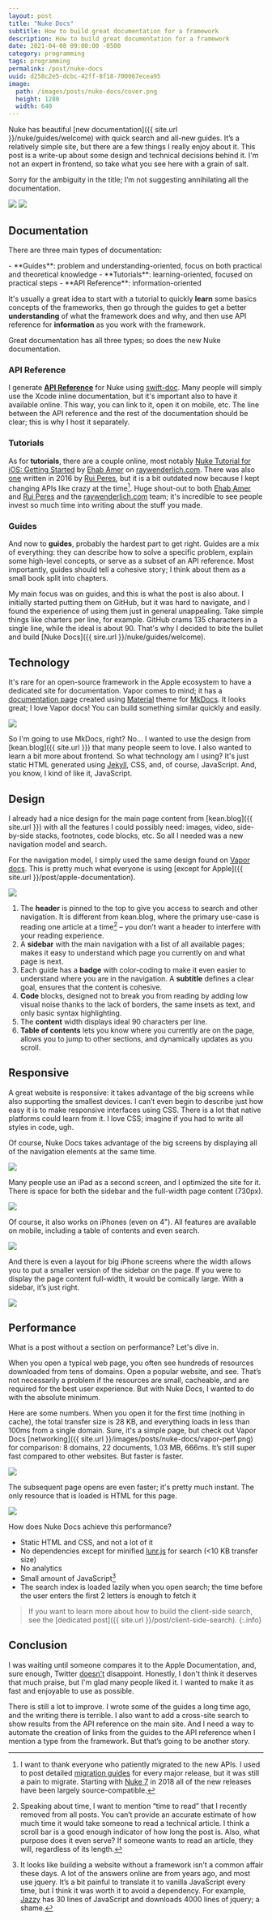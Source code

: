 ```yaml
---
layout: post
title: "Nuke Docs"
subtitle: How to build great documentation for a framework
description: How to build great documentation for a framework
date: 2021-04-08 09:00:00 -0500
category: programming
tags: programming
permalink: /post/nuke-docs
uuid: d258c2e5-dcbc-42ff-8f18-700067ecea95
image:
  path: /images/posts/nuke-docs/cover.png
  height: 1280
  width: 640
---
```


Nuke has beautiful [new documentation]({{ site.url }}/nuke/guides/welcome) with quick search and all-new guides. It’s a relatively simple site, but there are a few things I really enjoy about it. This post is a write-up about some design and technical decisions behind it. I'm not an expert in frontend, so take what you see here with a grain of salt.

Sorry for the ambiguity in the title; I’m not suggesting annihilating all the documentation.

<img class="Screenshot" src="{{ site.url }}/images/posts/nuke-docs/nuke-01.png">

<img class="Screenshot" src="{{ site.url }}/images/posts/nuke-docs/nuke-03.png">

## Documentation

There are three main types of documentation:

<div class="kb-new-li" markdown="1">
- **Guides**: problem and understanding-oriented, focus on both practical and theoretical knowledge
- **Tutorials**: learning-oriented, focused on practical steps
- **API Reference**: information-oriented
</div>

It's usually a great idea to start with a tutorial to quickly **learn** some basics concepts of the frameworks, then go through the guides to get a better **understanding** of what the framework does and why, and then use API reference for **information** as you work with the framework.

Great documentation has all three types; so does the new Nuke documentation.

<h3 class="no_toc">API Reference</h3>

I generate [**API Reference**](https://kean-org.github.io/docs/nuke/reference/9.5.0/) for Nuke using [swift-doc](https://github.com/SwiftDocOrg/swift-doc). Many people will simply use the Xcode inline documentation, but it's important also to have it available online. This way, you can link to it, open it on mobile, etc. The line between the API reference and the rest of the documentation should be clear; this is why I host it separately.

<h3 class="no_toc">Tutorials</h3>

As for **tutorials**, there are a couple online, most notably [Nuke Tutorial for iOS: Getting Started](https://www.raywenderlich.com/11070743-nuke-tutorial-for-ios-getting-started) by [Ehab Amer](https://twitter.com/Waheiba) on [raywenderlich.com](https://www.raywenderlich.com). There was also [one](https://www.raywenderlich.com/1337-what-is-nuke) written in 2016 by [Rui Peres](https://twitter.com/peres), but it is a bit outdated now because I kept changing APIs like crazy at the time[^2]. Huge shout-out to both [Ehab Amer](https://twitter.com/Waheiba) and [Rui Peres](https://twitter.com/peres) and the [raywenderlich.com](https://www.raywenderlich.com) team; it's incredible to see people invest so much time into writing about the stuff you made.

[^2]: I want to thank everyone who patiently migrated to the new APIs. I used to post detailed [migration guides](https://github.com/kean/Nuke/tree/master/Documentation/Migrations) for every major release, but it was still a pain to migrate. Starting with [Nuke 7](https://github.com/kean/Nuke/releases/tag/7.0) in 2018 all of the new releases have been largely source-compatible.

<h3 class="no_toc">Guides</h3>

And now to **guides**, probably the hardest part to get right. Guides are a mix of everything: they can describe how to solve a specific problem, explain some high-level concepts, or serve as a subset of an API reference. Most importantly, guides should tell a cohesive story; I think about them as a small book split into chapters.

My main focus was on guides, and this is what the post is also about. I initially started putting them on GitHub, but it was hard to navigate, and I found the experience of using them just in general unappealing. Take simple things like charters per line, for example. GitHub crams 135 characters in a single line, while the ideal is about 90. That's why I decided to bite the bullet and build [Nuke Docs]({{ sire.url }}/nuke/guides/welcome).

## Technology

It's rare for an open-source framework in the Apple ecosystem to have a dedicated site for documentation. Vapor comes to mind; it has a [documentation page](https://docs.vapor.codes/4.0/) created using [Material](https://squidfunk.github.io/mkdocs-material/) theme for [MkDocs](https://www.mkdocs.org). It looks great; I love Vapor docs! You can build something similar quickly and easily.

<img class="Screenshot" src="{{ site.url }}/images/posts/nuke-docs/vapor-01.png">

So I'm going to use MkDocs, right? No... I wanted to use the design from [kean.blog]({{ site.url }}) that many people seem to love. I also wanted to learn a bit more about frontend. So what technology am I using? It's just static HTML generated using [Jekyll](https://jekyllrb.com), CSS, and, of course, JavaScript. And, you know, I kind of like it, JavaScript.

## Design

I already had a nice design for the main page content from [kean.blog]({{ site.url }}) with all the features I could possibly need: images, video, side-by-side stacks, footnotes, code blocks, etc. So all I needed was a new navigation model and search.

For the navigation model, I simply used the same design found on [Vapor docs](https://docs.vapor.codes/4.0/). This is pretty much what everyone is using [except for Apple]({{ site.url }}/post/apple-documentation).

<img class="Screenshot" src="{{ site.url }}/images/posts/nuke-docs/nuke-02.png">

<div class="kb-new-li" markdown="1">

1. The **header** is pinned to the top to give you access to search and other navigation. It is different from kean.blog, where the primary use-case is reading one article at a time[^3] – you don’t want a header to interfere with your reading experience.
2. A **sidebar** with the main navigation with a list of all available pages; makes it easy to understand which page you currently on and what page is next.
3. Each guide has a **badge** with color-coding to make it even easier to understand where you are in the navigation. A **subtitle** defines a clear goal, ensures that the content is cohesive.
4. **Code** blocks, designed not to break you from reading by adding low visual noise thanks to the lack of borders, the same insets as text, and only basic syntax highlighting.
5. The **content** width displays ideal 90 characters per line.
6. **Table of contents** lets you know where you currently are on the page, allows you to jump to other sections, and dynamically updates as you scroll.

</div>

[^3]: Speaking about time, I want to mention “time to read” that I recently removed from all posts. You can’t provide an accurate estimate of how much time it would take someone to read a technical article. I think a scroll bar is a good enough indicator of how long the post is. Also, what purpose does it even serve? If someone wants to read an article, they will, regardless of its length.

## Responsive

A great website is responsive: it takes advantage of the big screens while also supporting the smallest devices. I can’t even begin to describe just how easy it is to make responsive interfaces using CSS. There is a lot that native platforms could learn from it. I love CSS; imagine if you had to write all styles in code, ugh.

Of course, Nuke Docs takes advantage of the big screens by displaying all of the navigation elements at the same time.

<img class="Screenshot" src="{{ site.url }}/images/posts/nuke-docs/resp-01.png">

Many people use an iPad as a second screen, and I optimized the site for it. There is space for both the sidebar and the full-width page content (730px).

<img class="Screenshot" src="{{ site.url }}/images/posts/nuke-docs/resp-02.png">

Of course, it also works on iPhones (even on 4"). All features are available on mobile, including a table of contents and even search.

<img class="Screenshot" src="{{ site.url }}/images/posts/nuke-docs/resp-06.png">

And there is even a layout for big iPhone screens where the width allows you to put a smaller version of the sidebar on the page. If you were to display the page content full-width, it would be comically large. With a sidebar, it’s just right.

<img class="Screenshot" src="{{ site.url }}/images/posts/nuke-docs/resp-03.png">

## Performance

What is a post without a section on performance? Let's dive in.

When you open a typical web page, you often see hundreds of resources downloaded from tens of domains. Open a popular website, and see. That’s not necessarily a problem if the resources are small, cacheable, and are required for the best user experience. But with Nuke Docs, I wanted to do with the absolute minimum.

Here are some numbers. When you open it for the first time (nothing in cache), the total transfer size is 28 KB, and everything loads in less than 100ms from a single domain. Sure, it's a simple page, but check out Vapor Docs [networking]({{ site.url }}/images/posts/nuke-docs/vapor-perf.png) for comparison: 8 domains, 22 documents, 1.03 MB, 666ms. It’s still super fast compared to other websites. But faster is faster.

<img class="Screenshot" src="{{ site.url }}/images/posts/nuke-docs/perf-01.png">

The subsequent page opens are even faster; it's pretty much instant. The only resource that is loaded is HTML for this page.

<img class="Screenshot" src="{{ site.url }}/images/posts/nuke-docs/perf-02.png">

How does Nuke Docs achieve this performance?

<div class="kb-new-li" markdown="1">

- Static HTML and CSS, and not a lot of it
- No dependencies except for minified [lunr.js](https://lunrjs.com) for search  (<10 KB transfer size)
- No analytics
- Small amount of JavaScript[^4]
- The search index is loaded lazily when you open search; the time before the user enters the first 2 letters is enough to fetch it

[^4]: It looks like building a website without a framework isn’t a common affair these days. A lot of the answers online are from years ago, and most use jquery. It’s a bit painful to translate it to vanilla JavaScript every time, but I think it was worth it to avoid a dependency. For example, [Jazzy](https://github.com/realm/jazzy) has 30 lines of JavaScript and downloads 4000 lines of jquery; a shame.

> If you want to learn more about how to build the client-side search, see the [dedicated post]({{ site.url }}/post/client-side-search).
{:.info}

## Conclusion

I was waiting until someone compares it to the Apple Documentation, and, sure enough, Twitter [doesn't](https://twitter.com/freak4pc/status/1379655628063453189?s=20) disappoint. Honestly, I don't think it deserves that much praise, but I'm glad many people liked it. I wanted to make it as fast and enjoyable to use as possible.

There is still a lot to improve. I wrote some of the guides a long time ago, and the writing there is terrible. I also want to add a cross-site search to show results from the API reference on the main site. And I need a way to automate the creation of links from the guides to the API reference when I mention a type from the framework. But that’s going to be another story.

<div class="FootnotesSection" markdown="1">
</div>
